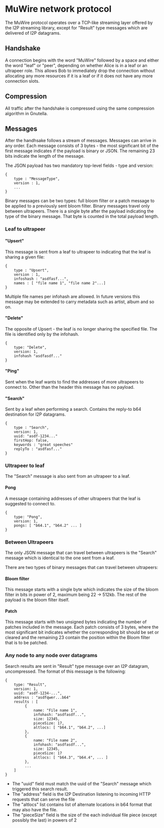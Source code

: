 # MuWire network protocol

The MuWire protocol operates over a TCP-like streaming layer offered by the I2P streaming library, except for "Result" type messages which are delivered of I2P datagrams.

## Handshake

A connection begins with the word "MuWire" followed by a space and either the word "leaf" or "peer", depending on whether Alice is in a leaf or an ultrapeer role.  This allows Bob to immediately drop the connection without allocating any more resources if it is a leaf or if it does not have any more connection slots.

## Compression

All traffic after the handshake is compressed using the same compression algorithm in Gnutella.

## Messages

After the handhsake follows a stream of messages.  Messages can arrive in any order.  Each message consists of 3 bytes - the most significant bit of the first message indicates if the payload is binary or JSON.  The remaining 23 bits indicate the length of the message.

The JSON payload has two mandatory top-level fields - type and version:

```
{
    type : "MessageType",
    version : 1,
    ...
}
```

Binary messages can be two types: full bloom filter or a patch message to be applied to a previously sent bloom filter.  Binary messages travel only between ultrapeers.  There is a single byte after the payload indicating the type of the binary message.  That byte is counted in the total payload length.

### Leaf to ultrapeer

#### "Upsert"

This message is sent from a leaf to ultrapeer to indicating that the leaf is sharing a given file:

```
{
    type : "Upsert",
    version : 1,
    infoshash : "asdfasf...",
    names : [ "file name 1", "file name 2"...]
}
```

Multiple file names per infohash are allowed.  In future versions this message may be extended to carry metadata such as artist, album and so on.

#### "Delete"

The opposite of Upsert - the leaf is no longer sharing the specified file.  The file is identified only by the infohash.

```
{
    type: "Delete",
    version: 1,
    infohash "asdfasdf..."
}
```

#### "Ping"

Sent when the leaf wants to find the addresses of more ultrapeers to connect to.  Other than the header this message has no payload.

#### "Search"

Sent by a leaf when performing a search.  Contains the reply-to b64 destination for I2P datagrams.

```
{
    type : "Search",
    version: 1,
	uuid: "asdf-1234..."
    firstHop: false,
    keywords : "great speeches"
    replyTo : "asdfasf..."
}
```

### Ultrapeer to leaf

The "Search" message is also sent from an ultrapeer to a leaf.

#### Pong

A message containing addresses of other ultrapeers that the leaf is suggested to connect to.
```
{
    type: "Pong",
    version: 1,
    pongs: [ "b64.1", "b64.2" ... ]
}
```

### Between Ultrapeers

The only JSON message that can travel between ultrapeers is the "Search" message which is identical to the one sent from a leaf.

There are two types of binary messages that can travel between ultrapeers:

#### Bloom filter

This message starts with a single byte which indicates the size of the bloom filter in bits in power of 2, maximum being 22 -> 512kb.  The rest of the payload is the bloom filter itself.

#### Patch

This message starts with two unsigned bytes indicating the number of patches included in the message.  Each patch consists of 3 bytes, where the most significant bit indicates whether the corresponding bit should be set or cleared and the remaining 23 contain the position within the Bloom filter that is to be patched.

### Any node to any node over datagrams

Search results are sent in "Result" type message over an I2P datagram, uncompressed.  The format of this message is the following:

```
{
    type: "Result",
	version: 1,
	uuid: "asdf-1234-...",
    address : "asdfqwer...b64"
	results : [ 
	     {
		     name: "File name 1",
			 infohash: "asdfasdf...",
			 size: 12345,
			 pieceSize: 17,
			 altlocs: [ "b64.1", "b64.2", ...]
	     },
		 {
		     name: "File name 2",
			 infohash: "asdfasdf...",
			 size: 12345,
			 pieceSize: 17
			 altlocs: [ "b64.3", "b64.4", ... ]
		 },
		 ...
    ]
}
```

* The "uuid" field must match the uuid of the "Search" message which triggered this search result.
* The "address" field is the I2P Destination listening to incoming HTTP requests that can serve the file
* The "altlocs" list contains list of alternate locations in b64 format that may also have the file.
* The "pieceSize" field is the size of the each individual file piece (except possibly the last) in powers of 2